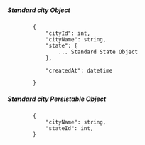 ##### Standard city Object

            {
                "cityId": int,
                "cityName": string,
				"state": {
                    ... Standard State Object
				},
				
				"createdAt": datetime
                
            }
            
            
##### Standard city Persistable Object

 			{
            	"cityName": string,
            	"stateId": int,
            }

